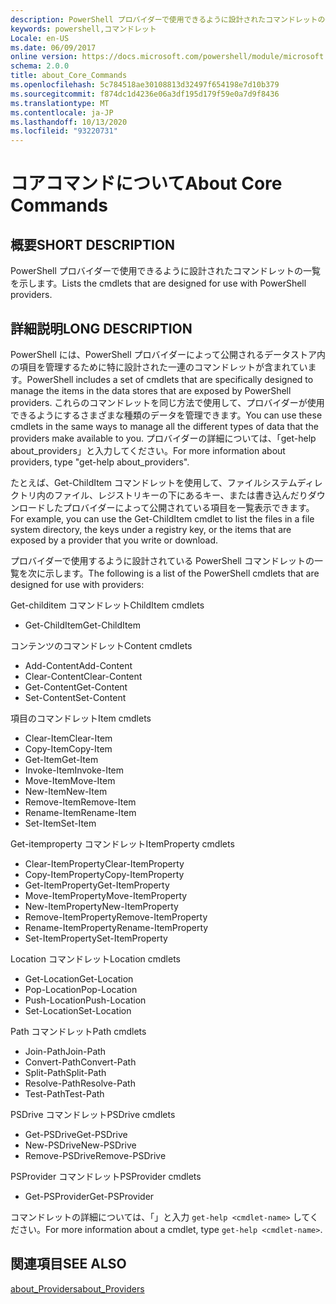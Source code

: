 ```yaml
---
description: PowerShell プロバイダーで使用できるように設計されたコマンドレットの一覧を示します。
keywords: powershell,コマンドレット
Locale: en-US
ms.date: 06/09/2017
online version: https://docs.microsoft.com/powershell/module/microsoft.powershell.core/about/about_core_commands?view=powershell-7&WT.mc_id=ps-gethelp
schema: 2.0.0
title: about_Core_Commands
ms.openlocfilehash: 5c784518ae30108813d32497f654198e7d10b379
ms.sourcegitcommit: f874dc1d4236e06a3df195d179f59e0a7d9f8436
ms.translationtype: MT
ms.contentlocale: ja-JP
ms.lasthandoff: 10/13/2020
ms.locfileid: "93220731"
---
```

# <a name="about-core-commands"></a><span data-ttu-id="f7325-104">コアコマンドについて</span><span class="sxs-lookup"><span data-stu-id="f7325-104">About Core Commands</span></span>

## <a name="short-description"></a><span data-ttu-id="f7325-105">概要</span><span class="sxs-lookup"><span data-stu-id="f7325-105">SHORT DESCRIPTION</span></span>
<span data-ttu-id="f7325-106">PowerShell プロバイダーで使用できるように設計されたコマンドレットの一覧を示します。</span><span class="sxs-lookup"><span data-stu-id="f7325-106">Lists the cmdlets that are designed for use with PowerShell providers.</span></span>

## <a name="long-description"></a><span data-ttu-id="f7325-107">詳細説明</span><span class="sxs-lookup"><span data-stu-id="f7325-107">LONG DESCRIPTION</span></span>

<span data-ttu-id="f7325-108">PowerShell には、PowerShell プロバイダーによって公開されるデータストア内の項目を管理するために特に設計された一連のコマンドレットが含まれています。</span><span class="sxs-lookup"><span data-stu-id="f7325-108">PowerShell includes a set of cmdlets that are specifically designed to manage the items in the data stores that are exposed by PowerShell providers.</span></span>
<span data-ttu-id="f7325-109">これらのコマンドレットを同じ方法で使用して、プロバイダーが使用できるようにするさまざまな種類のデータを管理できます。</span><span class="sxs-lookup"><span data-stu-id="f7325-109">You can use these cmdlets in the same ways to manage all the different types of data that the providers make available to you.</span></span> <span data-ttu-id="f7325-110">プロバイダーの詳細については、「get-help about_providers」と入力してください。</span><span class="sxs-lookup"><span data-stu-id="f7325-110">For more information about providers, type "get-help about_providers".</span></span>

<span data-ttu-id="f7325-111">たとえば、Get-ChildItem コマンドレットを使用して、ファイルシステムディレクトリ内のファイル、レジストリキーの下にあるキー、または書き込んだりダウンロードしたプロバイダーによって公開されている項目を一覧表示できます。</span><span class="sxs-lookup"><span data-stu-id="f7325-111">For example, you can use the Get-ChildItem cmdlet to list the files in a file system directory, the keys under a registry key, or the items that are exposed by a provider that you write or download.</span></span>

<span data-ttu-id="f7325-112">プロバイダーで使用するように設計されている PowerShell コマンドレットの一覧を次に示します。</span><span class="sxs-lookup"><span data-stu-id="f7325-112">The following is a list of the PowerShell cmdlets that are designed for use with providers:</span></span>

<span data-ttu-id="f7325-113">Get-childitem コマンドレット</span><span class="sxs-lookup"><span data-stu-id="f7325-113">ChildItem cmdlets</span></span>

- <span data-ttu-id="f7325-114">Get-ChildItem</span><span class="sxs-lookup"><span data-stu-id="f7325-114">Get-ChildItem</span></span>

<span data-ttu-id="f7325-115">コンテンツのコマンドレット</span><span class="sxs-lookup"><span data-stu-id="f7325-115">Content cmdlets</span></span>

- <span data-ttu-id="f7325-116">Add-Content</span><span class="sxs-lookup"><span data-stu-id="f7325-116">Add-Content</span></span>
- <span data-ttu-id="f7325-117">Clear-Content</span><span class="sxs-lookup"><span data-stu-id="f7325-117">Clear-Content</span></span>
- <span data-ttu-id="f7325-118">Get-Content</span><span class="sxs-lookup"><span data-stu-id="f7325-118">Get-Content</span></span>
- <span data-ttu-id="f7325-119">Set-Content</span><span class="sxs-lookup"><span data-stu-id="f7325-119">Set-Content</span></span>

<span data-ttu-id="f7325-120">項目のコマンドレット</span><span class="sxs-lookup"><span data-stu-id="f7325-120">Item cmdlets</span></span>

- <span data-ttu-id="f7325-121">Clear-Item</span><span class="sxs-lookup"><span data-stu-id="f7325-121">Clear-Item</span></span>
- <span data-ttu-id="f7325-122">Copy-Item</span><span class="sxs-lookup"><span data-stu-id="f7325-122">Copy-Item</span></span>
- <span data-ttu-id="f7325-123">Get-Item</span><span class="sxs-lookup"><span data-stu-id="f7325-123">Get-Item</span></span>
- <span data-ttu-id="f7325-124">Invoke-Item</span><span class="sxs-lookup"><span data-stu-id="f7325-124">Invoke-Item</span></span>
- <span data-ttu-id="f7325-125">Move-Item</span><span class="sxs-lookup"><span data-stu-id="f7325-125">Move-Item</span></span>
- <span data-ttu-id="f7325-126">New-Item</span><span class="sxs-lookup"><span data-stu-id="f7325-126">New-Item</span></span>
- <span data-ttu-id="f7325-127">Remove-Item</span><span class="sxs-lookup"><span data-stu-id="f7325-127">Remove-Item</span></span>
- <span data-ttu-id="f7325-128">Rename-Item</span><span class="sxs-lookup"><span data-stu-id="f7325-128">Rename-Item</span></span>
- <span data-ttu-id="f7325-129">Set-Item</span><span class="sxs-lookup"><span data-stu-id="f7325-129">Set-Item</span></span>

<span data-ttu-id="f7325-130">Get-itemproperty コマンドレット</span><span class="sxs-lookup"><span data-stu-id="f7325-130">ItemProperty cmdlets</span></span>

- <span data-ttu-id="f7325-131">Clear-ItemProperty</span><span class="sxs-lookup"><span data-stu-id="f7325-131">Clear-ItemProperty</span></span>
- <span data-ttu-id="f7325-132">Copy-ItemProperty</span><span class="sxs-lookup"><span data-stu-id="f7325-132">Copy-ItemProperty</span></span>
- <span data-ttu-id="f7325-133">Get-ItemProperty</span><span class="sxs-lookup"><span data-stu-id="f7325-133">Get-ItemProperty</span></span>
- <span data-ttu-id="f7325-134">Move-ItemProperty</span><span class="sxs-lookup"><span data-stu-id="f7325-134">Move-ItemProperty</span></span>
- <span data-ttu-id="f7325-135">New-ItemProperty</span><span class="sxs-lookup"><span data-stu-id="f7325-135">New-ItemProperty</span></span>
- <span data-ttu-id="f7325-136">Remove-ItemProperty</span><span class="sxs-lookup"><span data-stu-id="f7325-136">Remove-ItemProperty</span></span>
- <span data-ttu-id="f7325-137">Rename-ItemProperty</span><span class="sxs-lookup"><span data-stu-id="f7325-137">Rename-ItemProperty</span></span>
- <span data-ttu-id="f7325-138">Set-ItemProperty</span><span class="sxs-lookup"><span data-stu-id="f7325-138">Set-ItemProperty</span></span>

<span data-ttu-id="f7325-139">Location コマンドレット</span><span class="sxs-lookup"><span data-stu-id="f7325-139">Location cmdlets</span></span>

- <span data-ttu-id="f7325-140">Get-Location</span><span class="sxs-lookup"><span data-stu-id="f7325-140">Get-Location</span></span>
- <span data-ttu-id="f7325-141">Pop-Location</span><span class="sxs-lookup"><span data-stu-id="f7325-141">Pop-Location</span></span>
- <span data-ttu-id="f7325-142">Push-Location</span><span class="sxs-lookup"><span data-stu-id="f7325-142">Push-Location</span></span>
- <span data-ttu-id="f7325-143">Set-Location</span><span class="sxs-lookup"><span data-stu-id="f7325-143">Set-Location</span></span>

<span data-ttu-id="f7325-144">Path コマンドレット</span><span class="sxs-lookup"><span data-stu-id="f7325-144">Path cmdlets</span></span>

- <span data-ttu-id="f7325-145">Join-Path</span><span class="sxs-lookup"><span data-stu-id="f7325-145">Join-Path</span></span>
- <span data-ttu-id="f7325-146">Convert-Path</span><span class="sxs-lookup"><span data-stu-id="f7325-146">Convert-Path</span></span>
- <span data-ttu-id="f7325-147">Split-Path</span><span class="sxs-lookup"><span data-stu-id="f7325-147">Split-Path</span></span>
- <span data-ttu-id="f7325-148">Resolve-Path</span><span class="sxs-lookup"><span data-stu-id="f7325-148">Resolve-Path</span></span>
- <span data-ttu-id="f7325-149">Test-Path</span><span class="sxs-lookup"><span data-stu-id="f7325-149">Test-Path</span></span>

<span data-ttu-id="f7325-150">PSDrive コマンドレット</span><span class="sxs-lookup"><span data-stu-id="f7325-150">PSDrive cmdlets</span></span>

- <span data-ttu-id="f7325-151">Get-PSDrive</span><span class="sxs-lookup"><span data-stu-id="f7325-151">Get-PSDrive</span></span>
- <span data-ttu-id="f7325-152">New-PSDrive</span><span class="sxs-lookup"><span data-stu-id="f7325-152">New-PSDrive</span></span>
- <span data-ttu-id="f7325-153">Remove-PSDrive</span><span class="sxs-lookup"><span data-stu-id="f7325-153">Remove-PSDrive</span></span>

<span data-ttu-id="f7325-154">PSProvider コマンドレット</span><span class="sxs-lookup"><span data-stu-id="f7325-154">PSProvider cmdlets</span></span>

- <span data-ttu-id="f7325-155">Get-PSProvider</span><span class="sxs-lookup"><span data-stu-id="f7325-155">Get-PSProvider</span></span>

<span data-ttu-id="f7325-156">コマンドレットの詳細については、「」と入力 `get-help <cmdlet-name>` してください。</span><span class="sxs-lookup"><span data-stu-id="f7325-156">For more information about a cmdlet, type `get-help <cmdlet-name>`.</span></span>

## <a name="see-also"></a><span data-ttu-id="f7325-157">関連項目</span><span class="sxs-lookup"><span data-stu-id="f7325-157">SEE ALSO</span></span>

[<span data-ttu-id="f7325-158">about_Providers</span><span class="sxs-lookup"><span data-stu-id="f7325-158">about_Providers</span></span>](about_Providers.md)

